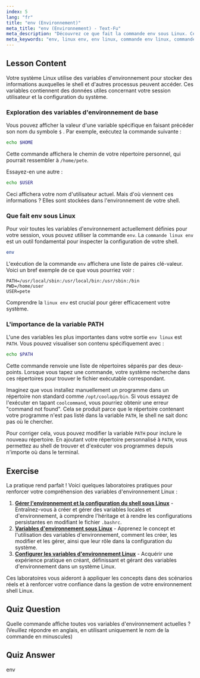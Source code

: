 ```yaml
---
index: 5
lang: "fr"
title: "env (Environnement)"
meta_title: "env (Environnement) - Text-Fu"
meta_description: "Découvrez ce que fait la commande env sous Linux. Ce guide explique comment visualiser et utiliser les variables d'environnement Linux telles que PATH, HOME et USER avec la commande env."
meta_keywords: "env, linux env, env linux, commande env linux, commande env sous linux, que fait env sous linux, variables d'environnement, variable PATH, variables shell"
---
```


## Lesson Content

Votre système Linux utilise des variables d'environnement pour stocker des informations auxquelles le shell et d'autres processus peuvent accéder. Ces variables contiennent des données utiles concernant votre session utilisateur et la configuration du système.

### Exploration des variables d'environnement de base

Vous pouvez afficher la valeur d'une variable spécifique en faisant précéder son nom du symbole `$` . Par exemple, exécutez la commande suivante :

```bash
echo $HOME
```

Cette commande affichera le chemin de votre répertoire personnel, qui pourrait ressembler à `/home/pete`.

Essayez-en une autre :

```bash
echo $USER
```

Ceci affichera votre nom d'utilisateur actuel. Mais d'où viennent ces informations ? Elles sont stockées dans l'environnement de votre shell.

### Que fait env sous Linux

Pour voir toutes les variables d'environnement actuellement définies pour votre session, vous pouvez utiliser la commande `env`. La `commande linux env` est un outil fondamental pour inspecter la configuration de votre shell.

```bash
env
```

L'exécution de la commande `env` affichera une liste de paires clé-valeur. Voici un bref exemple de ce que vous pourriez voir :

```plaintext
PATH=/usr/local/sbin:/usr/local/bin:/usr/sbin:/bin
PWD=/home/user
USER=pete
```

Comprendre la `linux env` est crucial pour gérer efficacement votre système.

### L'importance de la variable PATH

L'une des variables les plus importantes dans votre sortie `env linux` est `PATH`. Vous pouvez visualiser son contenu spécifiquement avec :

```bash
echo $PATH
```

Cette commande renvoie une liste de répertoires séparés par des deux-points. Lorsque vous tapez une commande, votre système recherche dans ces répertoires pour trouver le fichier exécutable correspondant.

Imaginez que vous installez manuellement un programme dans un répertoire non standard comme `/opt/coolapp/bin`. Si vous essayez de l'exécuter en tapant `coolcommand`, vous pourriez obtenir une erreur "command not found". Cela se produit parce que le répertoire contenant votre programme n'est pas listé dans la variable `PATH`, le shell ne sait donc pas où le chercher.

Pour corriger cela, vous pouvez modifier la variable `PATH` pour inclure le nouveau répertoire. En ajoutant votre répertoire personnalisé à `PATH`, vous permettez au shell de trouver et d'exécuter vos programmes depuis n'importe où dans le terminal.

## Exercise

La pratique rend parfait ! Voici quelques laboratoires pratiques pour renforcer votre compréhension des variables d'environnement Linux :

1.  **[Gérer l'environnement et la configuration du shell sous Linux](https://labex.io/fr/labs/comptia-manage-shell-environment-and-configuration-in-linux-590838)** - Entraînez-vous à créer et gérer des variables locales et d'environnement, à comprendre l'héritage et à rendre les configurations persistantes en modifiant le fichier `.bashrc`.
2.  **[Variables d'environnement sous Linux](https://labex.io/fr/labs/linux-environment-variables-in-linux-385274)** - Apprenez le concept et l'utilisation des variables d'environnement, comment les créer, les modifier et les gérer, ainsi que leur rôle dans la configuration du système.
3.  **[Configurer les variables d'environnement Linux](https://labex.io/fr/labs/linux-configure-linux-environment-variables-437861)** - Acquérir une expérience pratique en créant, définissant et gérant des variables d'environnement dans un système Linux.

Ces laboratoires vous aideront à appliquer les concepts dans des scénarios réels et à renforcer votre confiance dans la gestion de votre environnement shell Linux.

## Quiz Question

Quelle commande affiche toutes vos variables d'environnement actuelles ? (Veuillez répondre en anglais, en utilisant uniquement le nom de la commande en minuscules)

## Quiz Answer

env

